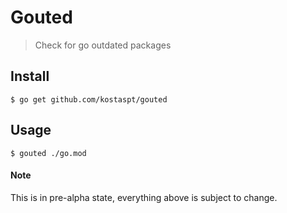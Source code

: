 # Gouted
> Check for go outdated packages

## Install
```console
$ go get github.com/kostaspt/gouted
```

## Usage
```console
$ gouted ./go.mod
```

#### Note
This is in pre-alpha state, everything above is subject to change.